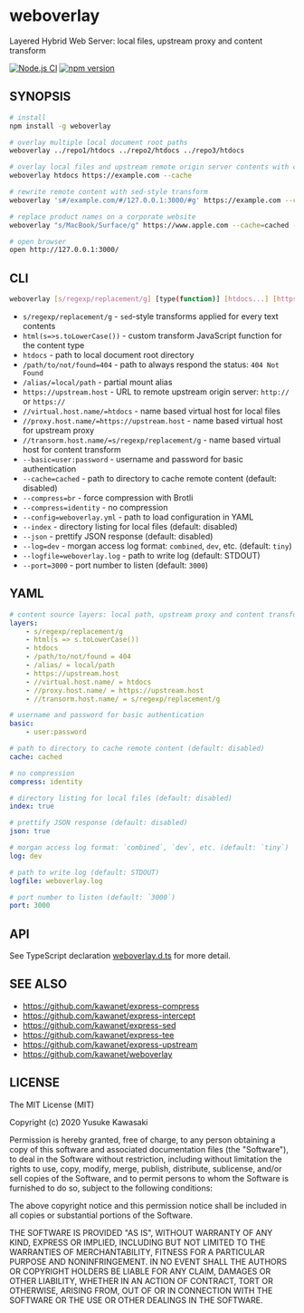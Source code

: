 # weboverlay

Layered Hybrid Web Server: local files, upstream proxy and content transform

[![Node.js CI](https://github.com/kawanet/weboverlay/workflows/Node.js%20CI/badge.svg?branch=master)](https://github.com/kawanet/weboverlay/actions/)
[![npm version](https://badge.fury.io/js/weboverlay.svg)](https://www.npmjs.com/package/weboverlay)

## SYNOPSIS

```sh
# install
npm install -g weboverlay

# overlay multiple local document root paths
weboverlay ../repo1/htdocs ../repo2/htdocs ../repo3/htdocs

# overlay local files and upstream remote origin server contents with cache
weboverlay htdocs https://example.com --cache

# rewrite remote content with sed-style transform
weboverlay 's#/example.com/#/127.0.0.1:3000/#g' https://example.com --cache=cached --log=dev --json

# replace product names on a corporate website 
weboverlay "s/MacBook/Surface/g" https://www.apple.com --cache=cached --port=3000

# open browser
open http://127.0.0.1:3000/
```

## CLI

```sh
weboverlay [s/regexp/replacement/g] [type(function)] [htdocs...] [https://hostname] [--options...]
```

- `s/regexp/replacement/g` - `sed`-style transforms applied for every text contents
- `html(s=>s.toLowerCase())` - custom transform JavaScript function for the content type
- `htdocs` - path to local document root directory
- `/path/to/not/found=404` - path to always respond the status: `404 Not Found`
- `/alias/=local/path` - partial mount alias
- `https://upstream.host` - URL to remote upstream origin server: `http://` or `https://`
- `//virtual.host.name/=htdocs` - name based virtual host for local files
- `//proxy.host.name/=https://upstream.host` - name based virtual host for upstream proxy
- `//transorm.host.name/=s/regexp/replacement/g` - name based virtual host for content transform
- `--basic=user:password` - username and password for basic authentication
- `--cache=cached` - path to directory to cache remote content (default: disabled)
- `--compress=br` - force compression with Brotli
- `--compress=identity` - no compression
- `--config=weboverlay.yml` - path to load configuration in YAML
- `--index` - directory listing for local files (default: disabled)
- `--json` - prettify JSON response (default: disabled)
- `--log=dev` - morgan access log format: `combined`, `dev`, etc. (default: `tiny`)
- `--logfile=weboverlay.log` - path to write log (default: STDOUT)
- `--port=3000` - port number to listen (default: `3000`)

## YAML

```yaml
# content source layers: local path, upstream proxy and content transform
layers:
    - s/regexp/replacement/g
    - html(s => s.toLowerCase())
    - htdocs
    - /path/to/not/found = 404
    - /alias/ = local/path
    - https://upstream.host
    - //virtual.host.name/ = htdocs
    - //proxy.host.name/ = https://upstream.host
    - //transorm.host.name/ = s/regexp/replacement/g

# username and password for basic authentication
basic:
    - user:password

# path to directory to cache remote content (default: disabled)
cache: cached

# no compression
compress: identity

# directory listing for local files (default: disabled)
index: true

# prettify JSON response (default: disabled)
json: true

# morgan access log format: `combined`, `dev`, etc. (default: `tiny`)
log: dev

# path to write log (default: STDOUT)
logfile: weboverlay.log

# port number to listen (default: `3000`)
port: 3000
```

## API

See TypeScript declaration
[weboverlay.d.ts](https://github.com/kawanet/weboverlay/blob/master/types/weboverlay.d.ts)
for more detail.

## SEE ALSO

- https://github.com/kawanet/express-compress
- https://github.com/kawanet/express-intercept
- https://github.com/kawanet/express-sed
- https://github.com/kawanet/express-tee
- https://github.com/kawanet/express-upstream
- https://github.com/kawanet/weboverlay

## LICENSE

The MIT License (MIT)

Copyright (c) 2020 Yusuke Kawasaki

Permission is hereby granted, free of charge, to any person obtaining a copy
of this software and associated documentation files (the "Software"), to deal
in the Software without restriction, including without limitation the rights
to use, copy, modify, merge, publish, distribute, sublicense, and/or sell
copies of the Software, and to permit persons to whom the Software is
furnished to do so, subject to the following conditions:

The above copyright notice and this permission notice shall be included in all
copies or substantial portions of the Software.

THE SOFTWARE IS PROVIDED "AS IS", WITHOUT WARRANTY OF ANY KIND, EXPRESS OR
IMPLIED, INCLUDING BUT NOT LIMITED TO THE WARRANTIES OF MERCHANTABILITY,
FITNESS FOR A PARTICULAR PURPOSE AND NONINFRINGEMENT. IN NO EVENT SHALL THE
AUTHORS OR COPYRIGHT HOLDERS BE LIABLE FOR ANY CLAIM, DAMAGES OR OTHER
LIABILITY, WHETHER IN AN ACTION OF CONTRACT, TORT OR OTHERWISE, ARISING FROM,
OUT OF OR IN CONNECTION WITH THE SOFTWARE OR THE USE OR OTHER DEALINGS IN THE
SOFTWARE.

